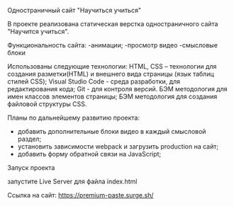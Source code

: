 Одностраничный сайт "Научиться учиться"

В проекте реализована статическая верстка одностраничного сайта "Научится учиться". 

Функциональность сайта:
-анимации;
-просмотр видео
-смысловые блоки

Использованы следующие технологии:
HTML, CSS – технологии для создания разметки(HTML) и внешнего вида страницы (язык таблиц стилей CSS);
Visual Studio Code - среда разработки, для редактирования кода;
Git - для контроля версий.
БЭМ методология для имен классов элементов страницы;
БЭМ методология для создания файловой структуры CSS.

Планы по дальнейшему развитию проекта:

- добавить дополнительные блоки видео в каждый смысловой раздел;
- установить зависимости webpack и загрузить production на сайт;
- добавить форму обратной связи на JavaScript;

Запуск проекта

запустите Live Server для файла index.html

Ссылка на сайт: https://premium-paste.surge.sh/

